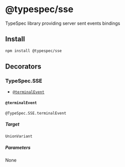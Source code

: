 # @typespec/sse

TypeSpec library providing server sent events bindings

## Install

```bash
npm install @typespec/sse
```

## Decorators

### TypeSpec.SSE

- [`@terminalEvent`](#@terminalevent)

#### `@terminalEvent`

```typespec
@TypeSpec.SSE.terminalEvent
```

##### Target

`UnionVariant`

##### Parameters

None
